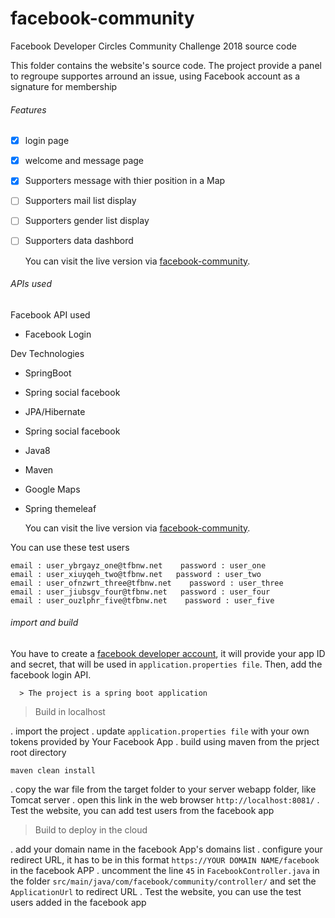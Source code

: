 # facebook-community
Facebook Developer Circles Community Challenge 2018 source code

This folder contains the website's source code. The project provide a panel to regroupe supportes arround an issue, using Facebook account as a signature for membership

###### Features
- [x] login page
- [x] welcome and message page
- [x] Supporters message with thier position in a Map
- [ ] Supporters mail list display
- [ ] Supporters gender list display
- [ ] Supporters data dashbord

   You can visit the live version via [facebook-community](https://facebook-community.herokuapp.com/).

###### APIs used
Facebook API used
- Facebook Login

Dev Technologies
-  SpringBoot
-  Spring social facebook
-  JPA/Hibernate
-  Spring social facebook
-  Java8
-  Maven
-  Google Maps
-  Spring themeleaf

     You can visit the live version via [facebook-community](https://facebook-community.herokuapp.com/).
     
You can use these test users

```
email : user_ybrgayz_one@tfbnw.net    password : user_one
email : user_xiuyqeh_two@tfbnw.net   password : user_two
email : user_ofnzwrt_three@tfbnw.net    password : user_three
email : user_jiubsgv_four@tfbnw.net   password : user_four
email : user_ouzlphr_five@tfbnw.net    password : user_five
```


###### import and build

 You have to create a [facebook developer account](https://developers.facebook.com/), it will provide your app ID and secret, that will be used in `application.properties file`. Then, add the facebook login API.

      > The project is a spring boot application
  
  > Build in localhost
  
. import the project
. update `application.properties file` with your own tokens provided by Your Facebook App
. build using maven from the prject root directory 
```
maven clean install
```

. copy the war file from the target folder to your server webapp folder, like Tomcat server
. open this link in the web browser `http://localhost:8081/`
. Test the website, you can add test users from the facebook app

   > Build to deploy in the cloud
   
. add your domain name in the facebook App's domains list
. configure your redirect URL, it has to be in this format `https://YOUR DOMAIN NAME/facebook` in the facebook APP
. uncomment the line `45` in `FacebookController.java` in the folder `src/main/java/com/facebook/community/controller/` and set the   `ApplicationUrl` to redirect URL 
. Test the website, you can use the test users added in the facebook app
